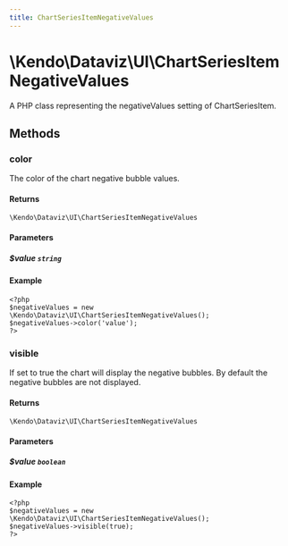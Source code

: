 ```yaml
---
title: ChartSeriesItemNegativeValues
---
```


# \Kendo\Dataviz\UI\ChartSeriesItemNegativeValues

A PHP class representing the negativeValues setting of ChartSeriesItem.


## Methods

### color
The color of the chart negative bubble values.

#### Returns
`\Kendo\Dataviz\UI\ChartSeriesItemNegativeValues`

#### Parameters

##### $value `string`



#### Example 
    <?php
    $negativeValues = new \Kendo\Dataviz\UI\ChartSeriesItemNegativeValues();
    $negativeValues->color('value');
    ?>

### visible
If set to true the chart will display the negative bubbles. By default the negative bubbles are not displayed.

#### Returns
`\Kendo\Dataviz\UI\ChartSeriesItemNegativeValues`

#### Parameters

##### $value `boolean`



#### Example 
    <?php
    $negativeValues = new \Kendo\Dataviz\UI\ChartSeriesItemNegativeValues();
    $negativeValues->visible(true);
    ?>

